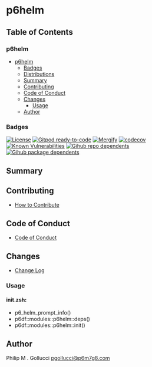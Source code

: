 # p6helm

## Table of Contents


### p6helm
- [p6helm](#p6helm)
  - [Badges](#badges)
  - [Distributions](#distributions)
  - [Summary](#summary)
  - [Contributing](#contributing)
  - [Code of Conduct](#code-of-conduct)
  - [Changes](#changes)
    - [Usage](#usage)
  - [Author](#author)

### Badges

[![License](https://img.shields.io/badge/License-Apache%202.0-yellowgreen.svg)](https://opensource.org/licenses/Apache-2.0)
[![Gitpod ready-to-code](https://img.shields.io/badge/Gitpod-ready--to--code-blue?logo=gitpod)](https://gitpod.io/#https://github.com/p6m7g8/p6helm)
[![Mergify](https://img.shields.io/endpoint.svg?url=https://gh.mergify.io/badges/p6m7g8/p6helm/&style=flat)](https://mergify.io)
[![codecov](https://codecov.io/gh/p6m7g8/p6helm/branch/master/graph/badge.svg?token=14Yj1fZbew)](https://codecov.io/gh/p6m7g8/p6helm)
[![Known Vulnerabilities](https://snyk.io/test/github/p6m7g8/p6helm/badge.svg?targetFile=package.json)](https://snyk.io/test/github/p6m7g8/p6helm?targetFile=package.json)
[![Gihub repo dependents](https://badgen.net/github/dependents-repo/p6m7g8/p6helm)](https://github.com/p6m7g8/p6helm/network/dependents?dependent_type=REPOSITORY)
[![Gihub package dependents](https://badgen.net/github/dependents-pkg/p6m7g8/p6helm)](https://github.com/p6m7g8/p6helm/network/dependents?dependent_type=PACKAGE)

## Summary

## Contributing

- [How to Contribute](CONTRIBUTING.md)

## Code of Conduct

- [Code of Conduct](CODE_OF_CONDUCT.md)

## Changes

- [Change Log](CHANGELOG.md)

### Usage

#### init.zsh:

- p6_helm_prompt_info()
- p6df::modules::p6helm::deps()
- p6df::modules::p6helm::init()


## Author

Philip M . Gollucci <pgollucci@p6m7g8.com>
